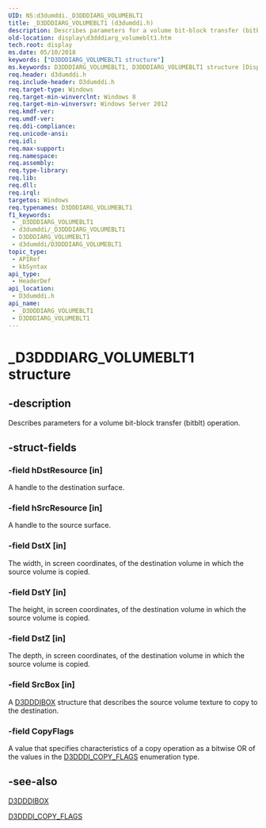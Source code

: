 ```yaml
---
UID: NS:d3dumddi._D3DDDIARG_VOLUMEBLT1
title: _D3DDDIARG_VOLUMEBLT1 (d3dumddi.h)
description: Describes parameters for a volume bit-block transfer (bitblt) operation.
old-location: display\d3dddiarg_volumeblt1.htm
tech.root: display
ms.date: 05/10/2018
keywords: ["D3DDDIARG_VOLUMEBLT1 structure"]
ms.keywords: D3DDDIARG_VOLUMEBLT1, D3DDDIARG_VOLUMEBLT1 structure [Display Devices], _D3DDDIARG_VOLUMEBLT1, d3dumddi/D3DDDIARG_VOLUMEBLT1, display.d3dddiarg_volumeblt1
req.header: d3dumddi.h
req.include-header: D3dumddi.h
req.target-type: Windows
req.target-min-winverclnt: Windows 8
req.target-min-winversvr: Windows Server 2012
req.kmdf-ver: 
req.umdf-ver: 
req.ddi-compliance: 
req.unicode-ansi: 
req.idl: 
req.max-support: 
req.namespace: 
req.assembly: 
req.type-library: 
req.lib: 
req.dll: 
req.irql: 
targetos: Windows
req.typenames: D3DDDIARG_VOLUMEBLT1
f1_keywords:
 - _D3DDDIARG_VOLUMEBLT1
 - d3dumddi/_D3DDDIARG_VOLUMEBLT1
 - D3DDDIARG_VOLUMEBLT1
 - d3dumddi/D3DDDIARG_VOLUMEBLT1
topic_type:
 - APIRef
 - kbSyntax
api_type:
 - HeaderDef
api_location:
 - D3dumddi.h
api_name:
 - _D3DDDIARG_VOLUMEBLT1
 - D3DDDIARG_VOLUMEBLT1
---
```


# _D3DDDIARG_VOLUMEBLT1 structure


## -description

Describes parameters for a volume bit-block transfer (bitblt) operation.

## -struct-fields

### -field hDstResource [in]

A handle to the destination surface.

### -field hSrcResource [in]

A handle to the source surface.

### -field DstX [in]

The width, in screen coordinates, of the destination volume in which the source volume is copied.

### -field DstY [in]

The height, in screen coordinates, of the destination volume in which the source volume is copied.

### -field DstZ [in]

The depth, in screen coordinates, of the destination volume in which the source volume is copied.

### -field SrcBox [in]

A <a href="/windows-hardware/drivers/ddi/d3dumddi/ns-d3dumddi-_d3dddibox">D3DDDIBOX</a> structure that describes the source volume texture to copy to the destination.

### -field CopyFlags

A value that specifies characteristics of a copy operation as a bitwise OR of the values in the <a href="/windows-hardware/drivers/ddi/d3dumddi/ne-d3dumddi-d3dddi_copy_flags">D3DDDI_COPY_FLAGS</a> enumeration type.

## -see-also

<a href="/windows-hardware/drivers/ddi/d3dumddi/ns-d3dumddi-_d3dddibox">D3DDDIBOX</a>



<a href="/windows-hardware/drivers/ddi/d3dumddi/ne-d3dumddi-d3dddi_copy_flags">D3DDDI_COPY_FLAGS</a>

